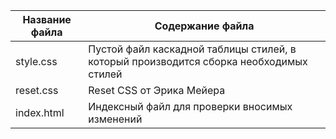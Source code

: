 Название файла | Содержание файла
---------------|---------------------
style.css      | Пустой файл каскадной таблицы стилей, в который производится сборка необходимых стилей
reset.css      | Reset CSS от Эрика Мейера
index.html     | Индексный файл для проверки вносимых изменений
